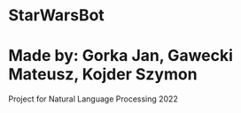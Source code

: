 # StarWarsBot
# Made by: Gorka Jan, Gawecki Mateusz, Kojder Szymon
Project for Natural Language Processing 2022
